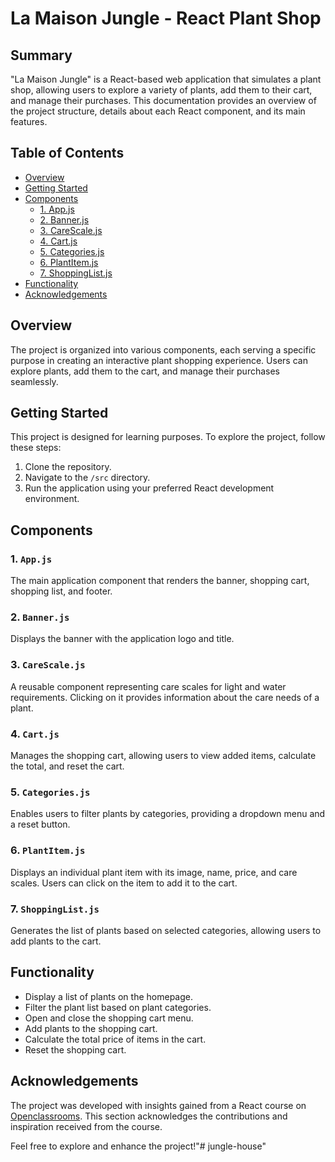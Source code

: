 # La Maison Jungle - React Plant Shop

## Summary

"La Maison Jungle" is a React-based web application that simulates a plant shop, allowing users to explore a variety of plants, add them to their cart, and manage their purchases. This documentation provides an overview of the project structure, details about each React component, and its main features.

## Table of Contents

- [Overview](#overview)
- [Getting Started](#getting-started)
- [Components](#components)
  - [1. App.js](#1-appjs)
  - [2. Banner.js](#2-bannerjs)
  - [3. CareScale.js](#3-carescalejs)
  - [4. Cart.js](#4-cartjs)
  - [5. Categories.js](#5-categoriesjs)
  - [6. PlantItem.js](#6-plantitemjs)
  - [7. ShoppingList.js](#7-shoppinglistjs)
- [Functionality](#functionality)
- [Acknowledgements](#Acknowledgements)

## Overview

The project is organized into various components, each serving a specific purpose in creating an interactive plant shopping experience. Users can explore plants, add them to the cart, and manage their purchases seamlessly.

## Getting Started

This project is designed for learning purposes. To explore the project, follow these steps:

1. Clone the repository.
2. Navigate to the `/src` directory.
3. Run the application using your preferred React development environment.

## Components

### 1. `App.js`

The main application component that renders the banner, shopping cart, shopping list, and footer.

### 2. `Banner.js`

Displays the banner with the application logo and title.

### 3. `CareScale.js`

A reusable component representing care scales for light and water requirements. Clicking on it provides information about the care needs of a plant.

### 4. `Cart.js`

Manages the shopping cart, allowing users to view added items, calculate the total, and reset the cart.

### 5. `Categories.js`

Enables users to filter plants by categories, providing a dropdown menu and a reset button.

### 6. `PlantItem.js`

Displays an individual plant item with its image, name, price, and care scales. Users can click on the item to add it to the cart.

### 7. `ShoppingList.js`

Generates the list of plants based on selected categories, allowing users to add plants to the cart.

## Functionality

- Display a list of plants on the homepage.
- Filter the plant list based on plant categories.
- Open and close the shopping cart menu.
- Add plants to the shopping cart.
- Calculate the total price of items in the cart.
- Reset the shopping cart.

## Acknowledgements

The project was developed with insights gained from a React course on [Openclassrooms](https://openclassrooms.com/fr/courses/7008001-debutez-avec-react). This section acknowledges the contributions and inspiration received from the course.

Feel free to explore and enhance the project!"# jungle-house" 
